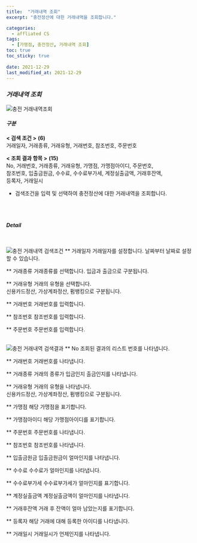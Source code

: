 ```yaml
---
title:  "거래내역 조회"
excerpt: "충전정산에 대한 거래내역을 조회합니다."

categories:
  - affliated CS
tags:
  - [가맹점, 충전정산, 거래내역 조회]
toc: true
toc_sticky: true
 
date: 2021-12-29
last_modified_at: 2021-12-29
---
```

### *거래내역 조회*
![충전 거래내역조회](https://user-images.githubusercontent.com/95394003/147639719-34267411-da15-465b-bddf-5bfb7215ae0f.jpeg)

#### *구분* <br>
**< 검색 조건 >** **(6)**
<br>거래일자, 거래종류, 거래유형, 거래번호, 참조번호, 주문번호

**< 조회 결과 항목 >** **(15)**
<br>No, 거래번호, 거래종류, 거래유형, 가맹점, 가맹점아이디, 주문번호,<br>참조번호, 입출금원금, 수수료, 수수료부가세, 계정실출금액, 거래후잔액,<br>등록자, 거래일시


- 검색조건을 입력 및 선택하여 충전정산에 대한 거래내역을 조회합니다.
<br>
<br>

#### *Detail*
<br>

![충전 거래내역 검색조건](https://user-images.githubusercontent.com/95394003/147639724-24b85cf5-5d37-4427-b7a3-10a4974da596.jpeg)
** 거래일자
거래일자를 설정합니다. 날짜부터 날짜로 설정할 수 있습니다.

** 거래종류
거래종류를 선택합니다. 입금과 출금으로 구분됩니다.

** 거래유형
거래의 유형을 선택합니다.<br>신용카드정산, 가상계좌정산, 펌뱅킹으로 구분됩니다.

** 거래번호
거래번호를 입력합니다.

** 참조번호
참조번호를 입력합니다.

** 주문번호
주문번호를 입력합니다.
<br>
<br>

![충전 거래내역 검색결과](https://user-images.githubusercontent.com/95394003/147639729-7a8e162f-3f1e-47e8-a873-339542ce1a27.jpeg)
** No
조회된 결과의 리스트 번호를 나타냅니다.

** 거래번호
거래번호를 나타냅니다.

** 거래종류
거래의 종류가 입금인지 출금인지를 나타냅니다.

** 거래유형
거래의 유형을 나타냅니다.<br>
신용카드정산, 가상계좌정산, 펌뱅킹으로 구분됩니다.

** 가맹점
해당 가맹점을 표기합니다.

** 가맹점아이디
해당 가맹점아이디를 표기합니다.

** 주문번호
주문번호를 나타냅니다.

** 참조번호
참조번호를 나타냅니다.

** 입출금원금
입출금원금이 얼마인지를 나타냅니다.

** 수수료
수수료가 얼마인지를 나타냅니다.

** 수수료부가세
수수료부가세가 얼마인지를 표기합니다.

** 계정실출금액
계정실출금액이 얼마인지를 나타냅니다.

** 거래후잔액
거래 후 잔액이 얼마 남았는지를 표기합니다.

** 등록자
해당 거래에 대해 등록한 아이디를 나타냅니다.

** 거래일시
거래일시가 언제인지를 나타냅니다.

